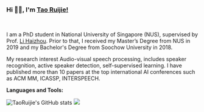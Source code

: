 ### Hi 👋🏽, I'm [Tao Ruijie!](https://taoruijie.github.io) 

<br />

I am a PhD student in National University of Singapore (NUS), supervised by Prof. [Li Haizhou](https://colips.org/~eleliha/). Prior to that, I received my Master’s Degree from NUS in 2019 and my Bachelor's Degree from Soochow University in 2018.

My research interest Audio-visual speech processing, includes speaker recognition, active speaker detection, self-supervised learning. I have published more than 10 papers at the top international AI conferences such as ACM MM, ICASSP, INTERSPEECH.

**Languages and Tools:**  

![TaoRuijie's GitHub stats](https://github-readme-stats.vercel.app/api?username=TaoRuijie&theme=gotham&show_icons=true&count_private=true&include_all_commits=true)
![](https://github-profile-summary-cards.vercel.app/api/cards/profile-details?username=TaoRuijie&theme=2077&count_private=true&include_all_commits=true)
